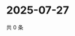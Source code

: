 # 2025-07-27

共 0 条

<!-- BEGIN ZHIHUQUESTIONS -->
<!-- 最后更新时间 Sun Jul 27 2025 13:19:00 GMT+0800 (China Standard Time) -->

<!-- END ZHIHUQUESTIONS -->
